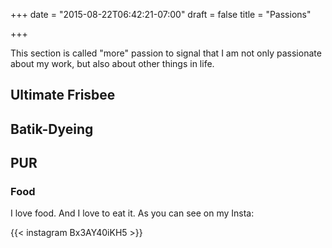 +++
date = "2015-08-22T06:42:21-07:00"
draft = false
title = "Passions"

+++


This section is called "more" passion to signal that I am not only passionate about my work, but also about other things in life.



## Ultimate Frisbee





## Batik-Dyeing



## PUR




### Food

I love food. And I love to eat it. As you can see on my Insta:

{{< instagram Bx3AY40iKH5 >}}